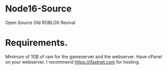 # Node16-Source
Open Source Old ROBLOX Revival
# Requirements.
 Minimum of 1GB of ram for the gameserver and the webserver.
 Have cPanel on your webserver.
 I recommend https://ifastnet.com for hosting.
